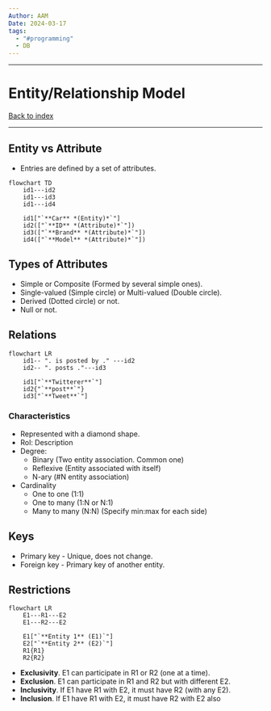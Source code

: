 ```yaml
---
Author: AAM
Date: 2024-03-17
tags:
  - "#programming"
  - DB
---
```


---
# Entity/Relationship Model

[Back to index](../../DATABASES.md)

---

## Entity vs Attribute

- Entries are defined by a set of attributes.

```mermaid
flowchart TD
	id1---id2
	id1---id3
	id1---id4

	id1["`**Car** *(Entity)*`"]
	id2(["`**ID** *(Attribute)*`"])
	id3(["`**Brand** *(Attribute)*`"])
	id4(["`**Model** *(Attribute)*`"])
```
## Types of Attributes

- Simple or Composite (Formed by several simple ones).
- Single-valued (Simple circle) or Multi-valued (Double circle).
- Derived (Dotted circle) or not.
- Null or not.

## Relations

```mermaid
flowchart LR
	id1-- ". is posted by ." ---id2
	id2-- ". posts ."---id3

	id1["`**Twitterer**`"]
	id2{"`**post**`"}
	id3["`**Tweet**`"]
```
### Characteristics
- Represented with a diamond shape.
- Rol: Description
- Degree:
	- Binary (Two entity association. Common one)
	- Reflexive (Entity associated with itself)
	- N-ary (#N entity association)
- Cardinality
	- One to one (1:1)
	- One to many (1:N or N:1)
	- Many to many (N:N)
	(Specify min:max for each side)

## Keys

- Primary key - Unique, does not change.
- Foreign key - Primary key of another entity.

## Restrictions

```mermaid
flowchart LR
	E1---R1---E2
	E1---R2---E2

	E1["`**Entity 1** (E1)`"]
	E2["`**Entity 2** (E2)`"]
	R1{R1}
	R2{R2}
```

- **Exclusivity**. E1 can participate in R1 or R2 (one at a time).
- **Exclusion**. E1 can participate in R1 and R2 but with different E2.
- **Inclusivity**. If E1 have R1 with E2, it must have R2 (with any E2).
- **Inclusion**. If E1 have R1 with E2, it must have R2 with E2 also